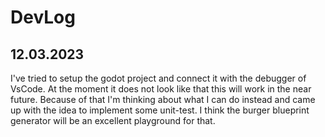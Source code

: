 # DevLog

## 12.03.2023

I've tried to setup the godot project and connect it with the debugger of VsCode. At the moment it does not look like that this will work in the near future. Because of that I'm thinking about what I can do instead and came up with the idea to implement some unit-test. I think the burger blueprint generator will be an excellent playground for that.